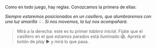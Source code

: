 <gs-toolbox toolbox-url="https://raw.githubusercontent.com/MumukiProject/mumuki-guia-gobstones-primeros-programas-kids/master/toolbox.xml"></gs-toolbox>

Como en todo juego, hay reglas. Conozcamos la primera de ellas:

_Siempre estaremos posicionados en un casillero, que alumbraremos con una luz amarilla :bulb: . Si nos movemos, la luz nos acompañará._

> Mirá a la derecha: este es tu primer _tablero inicial_. Fijate que el casillero en el que estamos parados está iluminado :scream:.  Apretá el botón de _play_ :arrow_forward: y mirá lo que pasa.
